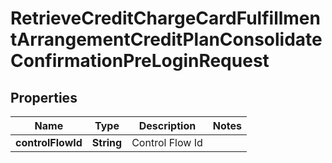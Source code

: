# RetrieveCreditChargeCardFulfillmentArrangementCreditPlanConsolidateConfirmationPreLoginRequest

## Properties
Name | Type | Description | Notes
------------ | ------------- | ------------- | -------------
**controlFlowId** | **String** | Control Flow Id | 
